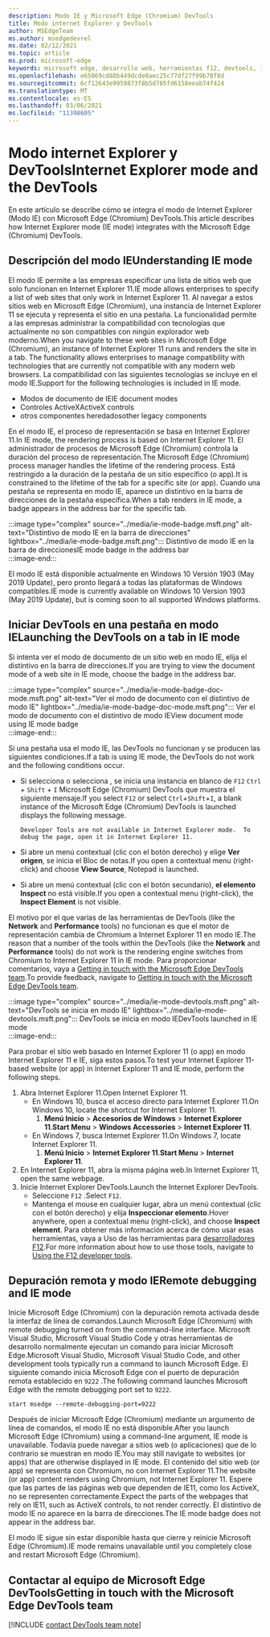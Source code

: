 ```yaml
---
description: Modo IE y Microsoft Edge (Chromium) DevTools
title: Modo internet Explorer y DevTools
author: MSEdgeTeam
ms.author: msedgedevrel
ms.date: 02/12/2021
ms.topic: article
ms.prod: microsoft-edge
keywords: microsoft edge, desarrollo web, herramientas f12, devtools, ie11, internet explorer 11, es el modo ie
ms.openlocfilehash: e65869cd88b449dcde0aec25c77df27f99b78f8d
ms.sourcegitcommit: 6cf12643e9959873f8b5d785fd6158eeab74f424
ms.translationtype: MT
ms.contentlocale: es-ES
ms.lasthandoff: 03/06/2021
ms.locfileid: "11398605"
---
```

# <a name="internet-explorer-mode-and-the-devtools"></a><span data-ttu-id="7c816-104">Modo internet Explorer y DevTools</span><span class="sxs-lookup"><span data-stu-id="7c816-104">Internet Explorer mode and the DevTools</span></span>  

<span data-ttu-id="7c816-105">En este artículo se describe cómo se integra el modo de Internet Explorer \(Modo IE\) con Microsoft Edge \(Chromium\) DevTools.</span><span class="sxs-lookup"><span data-stu-id="7c816-105">This article describes how Internet Explorer mode \(IE mode\) integrates with the Microsoft Edge \(Chromium\) DevTools.</span></span>  

## <a name="understanding-ie-mode"></a><span data-ttu-id="7c816-106">Descripción del modo IE</span><span class="sxs-lookup"><span data-stu-id="7c816-106">Understanding IE mode</span></span>  

<span data-ttu-id="7c816-107">El modo IE permite a las empresas especificar una lista de sitios web que solo funcionan en Internet Explorer 11.</span><span class="sxs-lookup"><span data-stu-id="7c816-107">IE mode allows enterprises to specify a list of web sites that only work in Internet Explorer 11.</span></span>  <span data-ttu-id="7c816-108">Al navegar a estos sitios web en Microsoft Edge \(Chromium\), una instancia de Internet Explorer 11 se ejecuta y representa el sitio en una pestaña.  La funcionalidad permite a las empresas administrar la compatibilidad con tecnologías que actualmente no son compatibles con ningún explorador web moderno.</span><span class="sxs-lookup"><span data-stu-id="7c816-108">When you navigate to these web sites in Microsoft Edge \(Chromium\), an instance of Internet Explorer 11 runs and renders the site in a tab.  The functionality allows enterprises to manage compatibility with technologies that are currently not compatible with any modern web browsers.</span></span>  <span data-ttu-id="7c816-109">La compatibilidad con las siguientes tecnologías se incluye en el modo IE.</span><span class="sxs-lookup"><span data-stu-id="7c816-109">Support for the following technologies is included in IE mode.</span></span>  

*   <span data-ttu-id="7c816-110">Modos de documento de IE</span><span class="sxs-lookup"><span data-stu-id="7c816-110">IE document modes</span></span>  
*   <span data-ttu-id="7c816-111">Controles ActiveX</span><span class="sxs-lookup"><span data-stu-id="7c816-111">ActiveX controls</span></span>  
*   <span data-ttu-id="7c816-112">otros componentes heredados</span><span class="sxs-lookup"><span data-stu-id="7c816-112">other legacy components</span></span>  

<span data-ttu-id="7c816-113">En el modo IE, el proceso de representación se basa en Internet Explorer 11.</span><span class="sxs-lookup"><span data-stu-id="7c816-113">In IE mode, the rendering process is based on Internet Explorer 11.</span></span>  <span data-ttu-id="7c816-114">El administrador de procesos de Microsoft Edge \(Chromium\) controla la duración del proceso de representación.</span><span class="sxs-lookup"><span data-stu-id="7c816-114">The Microsoft Edge \(Chromium\) process manager handles the lifetime of the rendering process.</span></span>  <span data-ttu-id="7c816-115">Está restringido a la duración de la pestaña de un sitio específico \(o app\).</span><span class="sxs-lookup"><span data-stu-id="7c816-115">It is constrained to the lifetime of the tab for a specific site \(or app\).</span></span>  <span data-ttu-id="7c816-116">Cuando una pestaña se representa en modo IE, aparece un distintivo en la barra de direcciones de la pestaña específica.</span><span class="sxs-lookup"><span data-stu-id="7c816-116">When a tab renders in IE mode, a badge appears in the address bar for the specific tab.</span></span>  

:::image type="complex" source="../media/ie-mode-badge.msft.png" alt-text="Distintivo de modo IE en la barra de direcciones" lightbox="../media/ie-mode-badge.msft.png":::
   <span data-ttu-id="7c816-118">Distintivo de modo IE en la barra de direcciones</span><span class="sxs-lookup"><span data-stu-id="7c816-118">IE mode badge in the address bar</span></span>  
:::image-end:::  

<span data-ttu-id="7c816-119">El modo IE está disponible actualmente en Windows 10 Versión 1903 \(May 2019 Update\), pero pronto llegará a todas las plataformas de Windows compatibles.</span><span class="sxs-lookup"><span data-stu-id="7c816-119">IE mode is currently available on Windows 10 Version 1903 \(May 2019 Update\), but is coming soon to all supported Windows platforms.</span></span>  

## <a name="launching-the-devtools-on-a-tab-in-ie-mode"></a><span data-ttu-id="7c816-120">Iniciar DevTools en una pestaña en modo IE</span><span class="sxs-lookup"><span data-stu-id="7c816-120">Launching the DevTools on a tab in IE mode</span></span>  

<span data-ttu-id="7c816-121">Si intenta ver el modo de documento de un sitio web en modo IE, elija el distintivo en la barra de direcciones.</span><span class="sxs-lookup"><span data-stu-id="7c816-121">If you are trying to view the document mode of a web site in IE mode, choose the badge in the address bar.</span></span>  

:::image type="complex" source="../media/ie-mode-badge-doc-mode.msft.png" alt-text="Ver el modo de documento con el distintivo de modo IE" lightbox="../media/ie-mode-badge-doc-mode.msft.png":::
   <span data-ttu-id="7c816-123">Ver el modo de documento con el distintivo de modo IE</span><span class="sxs-lookup"><span data-stu-id="7c816-123">View document mode using IE mode badge</span></span>  
:::image-end:::  

<span data-ttu-id="7c816-124">Si una pestaña usa el modo IE, las DevTools no funcionan y se producen las siguientes condiciones.</span><span class="sxs-lookup"><span data-stu-id="7c816-124">If a tab is using IE mode, the DevTools do not work and the following conditions occur.</span></span>

*   <span data-ttu-id="7c816-125">Si selecciona o selecciona , se inicia una instancia en blanco de `F12` `Ctrl` + `Shift` + `I` Microsoft Edge \(Chromium\) DevTools que muestra el siguiente mensaje.</span><span class="sxs-lookup"><span data-stu-id="7c816-125">If you select `F12` or select `Ctrl`+`Shift`+`I`, a blank instance of the Microsoft Edge \(Chromium\) DevTools is launched displays the following message.</span></span>  
    
    ```text
    Developer Tools are not available in Internet Explorer mode.  To debug the page, open it in Internet Explorer 11.
    ```  
    
*   <span data-ttu-id="7c816-126">Si abre un menú contextual \(clic con el botón derecho\) y elige **Ver origen**, se inicia el Bloc de notas.</span><span class="sxs-lookup"><span data-stu-id="7c816-126">If you open a contextual menu \(right-click\) and choose **View Source**, Notepad is launched.</span></span>  
*   <span data-ttu-id="7c816-127">Si abre un menú contextual \(clic con el botón secundario\), **el elemento Inspect** no está visible.</span><span class="sxs-lookup"><span data-stu-id="7c816-127">If you open a contextual menu \(right-click\), the **Inspect Element** is not visible.</span></span>  

<span data-ttu-id="7c816-128">El motivo por el que varias de las herramientas de DevTools \(like the **Network** and **Performance** tools\) no funcionan es que el motor de representación cambia de Chromium a Internet Explorer 11 en modo IE.</span><span class="sxs-lookup"><span data-stu-id="7c816-128">The reason that a number of the tools within the DevTools \(like the **Network** and **Performance** tools\) do not work is the rendering engine switches from Chromium to Internet Explorer 11 in IE mode.</span></span>  <span data-ttu-id="7c816-129">Para proporcionar comentarios, vaya a [Getting in touch with the Microsoft Edge DevTools team](#getting-in-touch-with-the-microsoft-edge-devtools-team).</span><span class="sxs-lookup"><span data-stu-id="7c816-129">To provide feedback, navigate to [Getting in touch with the Microsoft Edge DevTools team](#getting-in-touch-with-the-microsoft-edge-devtools-team).</span></span>  

:::image type="complex" source="../media/ie-mode-devtools.msft.png" alt-text="DevTools se inicia en modo IE" lightbox="../media/ie-mode-devtools.msft.png":::
   <span data-ttu-id="7c816-131">DevTools se inicia en modo IE</span><span class="sxs-lookup"><span data-stu-id="7c816-131">DevTools launched in IE mode</span></span>  
:::image-end:::  

<span data-ttu-id="7c816-132">Para probar el sitio web basado en Internet Explorer 11 \(o app\) en modo Internet Explorer 11 e IE, siga estos pasos.</span><span class="sxs-lookup"><span data-stu-id="7c816-132">To test your Internet Explorer 11-based website \(or app\) in Internet Explorer 11 and IE mode, perform the following steps.</span></span>  

1.  <span data-ttu-id="7c816-133">Abra Internet Explorer 11.</span><span class="sxs-lookup"><span data-stu-id="7c816-133">Open Internet Explorer 11.</span></span>  
    *   <span data-ttu-id="7c816-134">En Windows 10, busca el acceso directo para Internet Explorer 11.</span><span class="sxs-lookup"><span data-stu-id="7c816-134">On Windows 10, locate the shortcut for Internet Explorer 11.</span></span>
        1.  <span data-ttu-id="7c816-135">**Menú Inicio**  >  **Accesorios de Windows**  >  **Internet Explorer 11**.</span><span class="sxs-lookup"><span data-stu-id="7c816-135">**Start Menu** > **Windows Accessories** > **Internet Explorer 11**.</span></span>  
    *   <span data-ttu-id="7c816-136">En Windows 7, busca Internet Explorer 11.</span><span class="sxs-lookup"><span data-stu-id="7c816-136">On Windows 7, locate Internet Explorer 11.</span></span>
        1.  <span data-ttu-id="7c816-137">**Menú Inicio**  >  **Internet Explorer 11**.</span><span class="sxs-lookup"><span data-stu-id="7c816-137">**Start Menu** > **Internet Explorer 11**.</span></span>  
1.  <span data-ttu-id="7c816-138">En Internet Explorer 11, abra la misma página web.</span><span class="sxs-lookup"><span data-stu-id="7c816-138">In Internet Explorer 11, open the same webpage.</span></span>  
1.  <span data-ttu-id="7c816-139">Inicie Internet Explorer DevTools.</span><span class="sxs-lookup"><span data-stu-id="7c816-139">Launch the Internet Explorer DevTools.</span></span>  
    *   <span data-ttu-id="7c816-140">Seleccione `F12` .</span><span class="sxs-lookup"><span data-stu-id="7c816-140">Select `F12`.</span></span>  
    *   <span data-ttu-id="7c816-141">Mantenga el mouse en cualquier lugar, abra un menú contextual \(clic con el botón derecho\) y elija **Inspeccionar elemento**.</span><span class="sxs-lookup"><span data-stu-id="7c816-141">Hover anywhere, open a contextual menu \(right-click\), and choose **Inspect element**.</span></span>  <span data-ttu-id="7c816-142">Para obtener más información acerca de cómo usar esas herramientas, vaya a Uso de las herramientas para [desarrolladores F12][PreviousVersionsWindowsInternetExplorerDeveloperSamplesbg182326].</span><span class="sxs-lookup"><span data-stu-id="7c816-142">For more information about how to use those tools, navigate to [Using the F12 developer tools][PreviousVersionsWindowsInternetExplorerDeveloperSamplesbg182326].</span></span>  

## <a name="remote-debugging-and-ie-mode"></a><span data-ttu-id="7c816-143">Depuración remota y modo IE</span><span class="sxs-lookup"><span data-stu-id="7c816-143">Remote debugging and IE mode</span></span>  

<span data-ttu-id="7c816-144">Inicie Microsoft Edge \(Chromium\) con la depuración remota activada desde la interfaz de línea de comandos.</span><span class="sxs-lookup"><span data-stu-id="7c816-144">Launch Microsoft Edge \(Chromium\) with remote debugging turned on from the command-line interface.</span></span>  <span data-ttu-id="7c816-145">Microsoft Visual Studio, Microsoft Visual Studio Code y otras herramientas de desarrollo normalmente ejecutan un comando para iniciar Microsoft Edge.</span><span class="sxs-lookup"><span data-stu-id="7c816-145">Microsoft Visual Studio, Microsoft Visual Studio Code, and other development tools typically run a command to launch Microsoft Edge.</span></span>  <span data-ttu-id="7c816-146">El siguiente comando inicia Microsoft Edge con el puerto de depuración remota establecido en `9222` .</span><span class="sxs-lookup"><span data-stu-id="7c816-146">The following command launches Microsoft Edge with the remote debugging port set to `9222`.</span></span>  

```shell
start msedge --remote-debugging-port=9222
```  

<span data-ttu-id="7c816-147">Después de iniciar Microsoft Edge \(Chromium\) mediante un argumento de línea de comandos, el modo IE no está disponible.</span><span class="sxs-lookup"><span data-stu-id="7c816-147">After you launch Microsoft Edge \(Chromium\) using a command-line argument, IE mode is unavailable.</span></span>  <span data-ttu-id="7c816-148">Todavía puede navegar a sitios web \(o aplicaciones\) que de lo contrario se muestran en modo IE.</span><span class="sxs-lookup"><span data-stu-id="7c816-148">You may still navigate to websites \(or apps\) that are otherwise displayed in IE mode.</span></span>  <span data-ttu-id="7c816-149">El contenido del sitio web \(or app\) se representa con Chromium, no con Internet Explorer 11.</span><span class="sxs-lookup"><span data-stu-id="7c816-149">The website \(or app\) content renders using Chromium, not Internet Explorer 11.</span></span>  <span data-ttu-id="7c816-150">Espere que las partes de las páginas web que dependen de IE11, como los ActiveX, no se representen correctamente.</span><span class="sxs-lookup"><span data-stu-id="7c816-150">Expect the parts of the webpages that rely on IE11, such as ActiveX controls, to not render correctly.</span></span>  <span data-ttu-id="7c816-151">El distintivo de modo IE no aparece en la barra de direcciones.</span><span class="sxs-lookup"><span data-stu-id="7c816-151">The IE mode badge does not appear in the address bar.</span></span>  

<span data-ttu-id="7c816-152">El modo IE sigue sin estar disponible hasta que cierre y reinicie Microsoft Edge \(Chromium\).</span><span class="sxs-lookup"><span data-stu-id="7c816-152">IE mode remains unavailable until you completely close and restart Microsoft Edge \(Chromium\).</span></span>  

## <a name="getting-in-touch-with-the-microsoft-edge-devtools-team"></a><span data-ttu-id="7c816-153">Contactar al equipo de Microsoft Edge DevTools</span><span class="sxs-lookup"><span data-stu-id="7c816-153">Getting in touch with the Microsoft Edge DevTools team</span></span>  

[!INCLUDE [contact DevTools team note](../includes/contact-devtools-team-note.md)]  

<!-- links -->  

[PreviousVersionsWindowsInternetExplorerDeveloperSamplesbg182326]: /previous-versions/windows/internet-explorer/ie-developer/samples/bg182326(v%3dvs.85) "Uso de las herramientas de desarrollo de F12 | Microsoft Docs"  
